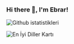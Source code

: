 ### Hi there 👋, I'm Ebrar!


<!--
**Ebrarkaraa/EbrarKaraa** is a ✨ _special_ ✨ repository because its `README.md` (this file) appears on your GitHub profile.

Here are some ideas to get you started:

- 🔭 I’m currently working on ...
- 🌱 I’m currently learning ...
- 👯 I’m looking to collaborate on ...
- 🤔 I’m looking for help with ...
- 💬 Ask me about ...
- 📫 How to reach me: ...
- 😄 Pronouns: ...
- ⚡ Fun fact: ...
-->

![Github istatistikleri]( https://github-readme-stats.vercel.app/api?username=Ebrarkaraa&theme=highcontrast&show_icons=true&count_private=true )



![En İyi Diller Kartı]( https://github-readme-stats.vercel.app/api/top-langs/?username=Ebrarkaraa&layout=compact )
